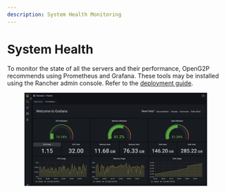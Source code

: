 ```yaml
---
description: System Health Monitoring
---
```


# System Health

To monitor the state of all the servers and their performance, OpenG2P recommends using  Prometheus and Grafana.  These tools may be installed using the Rancher admin console. Refer to the [deployment guide](../deployment/base-infrastructure/openg2p-cluster/prometheus-and-grafana.md).

<figure><img src="../.gitbook/assets/prometheus-grafana.png" alt=""><figcaption></figcaption></figure>
